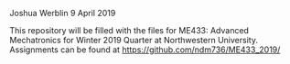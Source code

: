 Joshua Werblin
9 April 2019

This repository will be filled with the files for ME433: Advanced Mechatronics for Winter 2019 Quarter at Northwestern University. Assignments can be found at https://github.com/ndm736/ME433_2019/